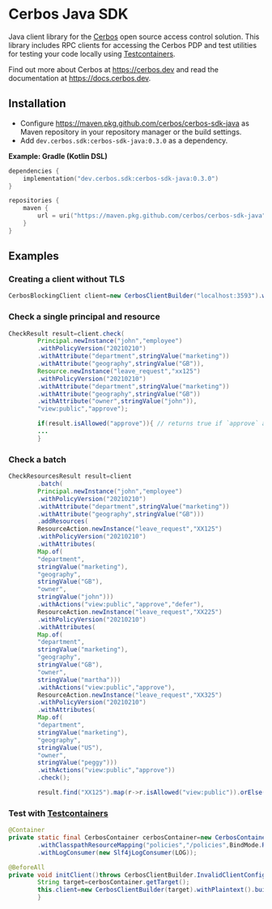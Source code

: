 Cerbos Java SDK
===============

Java client library for the [Cerbos](https://github.com/cerbos/cerbos) open source access control solution. This library
includes RPC clients for accessing the Cerbos PDP and test utilities for testing your code locally
using [Testcontainers](https://www.testcontainers.org).

Find out more about Cerbos at https://cerbos.dev and read the documentation at https://docs.cerbos.dev.

Installation
-------------

- Configure https://maven.pkg.github.com/cerbos/cerbos-sdk-java as Maven repository in your repository manager or the
  build settings.
- Add `dev.cerbos.sdk:cerbos-sdk-java:0.3.0` as a dependency.

**Example: Gradle (Kotlin DSL)**

```kotlin
dependencies {
    implementation("dev.cerbos.sdk:cerbos-sdk-java:0.3.0")
}

repositories {
    maven {
        url = uri("https://maven.pkg.github.com/cerbos/cerbos-sdk-java")
    }
}
```

Examples
--------

### Creating a client without TLS

```java
CerbosBlockingClient client=new CerbosClientBuilder("localhost:3593").withPlaintext().buildBlockingClient();
```

### Check a single principal and resource

```java
CheckResult result=client.check(
        Principal.newInstance("john","employee")
        .withPolicyVersion("20210210")
        .withAttribute("department",stringValue("marketing"))
        .withAttribute("geography",stringValue("GB")),
        Resource.newInstance("leave_request","xx125")
        .withPolicyVersion("20210210")
        .withAttribute("department",stringValue("marketing"))
        .withAttribute("geography",stringValue("GB"))
        .withAttribute("owner",stringValue("john")),
        "view:public","approve");

        if(result.isAllowed("approve")){ // returns true if `approve` action is allowed
        ...
        }
```

### Check a batch

```java
CheckResourcesResult result=client
        .batch(
        Principal.newInstance("john","employee")
        .withPolicyVersion("20210210")
        .withAttribute("department",stringValue("marketing"))
        .withAttribute("geography",stringValue("GB")))
        .addResources(
        ResourceAction.newInstance("leave_request","XX125")
        .withPolicyVersion("20210210")
        .withAttributes(
        Map.of(
        "department",
        stringValue("marketing"),
        "geography",
        stringValue("GB"),
        "owner",
        stringValue("john")))
        .withActions("view:public","approve","defer"),
        ResourceAction.newInstance("leave_request","XX225")
        .withPolicyVersion("20210210")
        .withAttributes(
        Map.of(
        "department",
        stringValue("marketing"),
        "geography",
        stringValue("GB"),
        "owner",
        stringValue("martha")))
        .withActions("view:public","approve"),
        ResourceAction.newInstance("leave_request","XX325")
        .withPolicyVersion("20210210")
        .withAttributes(
        Map.of(
        "department",
        stringValue("marketing"),
        "geography",
        stringValue("US"),
        "owner",
        stringValue("peggy")))
        .withActions("view:public","approve"))
        .check();

        result.find("XX125").map(r->r.isAllowed("view:public")).orElse(false);
```

### Test with [Testcontainers](https://www.testcontainers.org)

```java
@Container
private static final CerbosContainer cerbosContainer=new CerbosContainer("0.5.0")
        .withClasspathResourceMapping("policies","/policies",BindMode.READ_ONLY)
        .withLogConsumer(new Slf4jLogConsumer(LOG));

@BeforeAll
private void initClient()throws CerbosClientBuilder.InvalidClientConfigurationException{
        String target=cerbosContainer.getTarget();
        this.client=new CerbosClientBuilder(target).withPlaintext().buildBlockingClient();
        }
```



